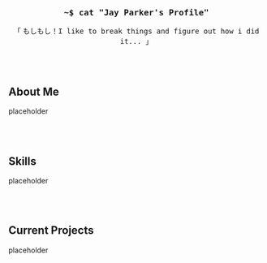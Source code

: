 <h3 align="center"><samp>~$ cat "Jay Parker's Profile"</samp></h3>
<p align="center"><samp>「</samp> もしもし！<samp>I like to break things and figure out how i did it... 」</samp></p>

<br><br>

## About Me

placeholder

<br><br>

## Skills

placeholder

<br><br>

## Current Projects

placeholder
